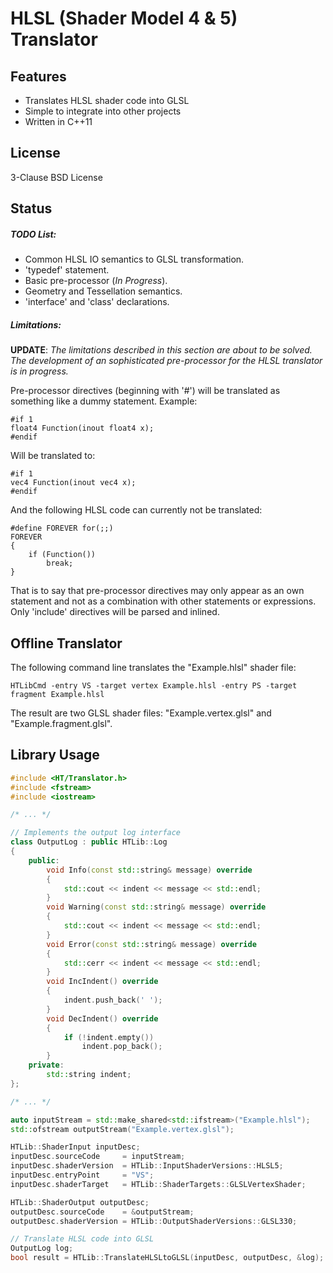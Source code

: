 # HLSL (Shader Model 4 & 5) Translator #

Features
--------

* Translates HLSL shader code into GLSL
* Simple to integrate into other projects
* Written in C++11

License
-------

3-Clause BSD License

Status
------

##### TODO List: #####
* Common HLSL IO semantics to GLSL transformation.
* 'typedef' statement.
* Basic pre-processor (*In Progress*).
* Geometry and Tessellation semantics.
* 'interface' and 'class' declarations.

##### Limitations: #####

**UPDATE**:
*The limitations described in this section are about to be solved.
The development of an sophisticated pre-processor for the HLSL translator is in progress.*

Pre-processor directives (beginning with '#') will be translated as something like a dummy statement. Example:
```
#if 1
float4 Function(inout float4 x);
#endif
```
Will be translated to:
```
#if 1
vec4 Function(inout vec4 x);
#endif
```
And the following HLSL code can currently not be translated:
```
#define FOREVER for(;;)
FOREVER
{
	if (Function())
		break;
}
```
That is to say that pre-processor directives may only appear as an own statement
and not as a combination with other statements or expressions.
Only 'include' directives will be parsed and inlined.

Offline Translator
------------------

The following command line translates the "Example.hlsl" shader file:

```
HTLibCmd -entry VS -target vertex Example.hlsl -entry PS -target fragment Example.hlsl
```

The result are two GLSL shader files: "Example.vertex.glsl" and "Example.fragment.glsl".

Library Usage
-------------

```cpp
#include <HT/Translator.h>
#include <fstream>
#include <iostream>

/* ... */

// Implements the output log interface
class OutputLog : public HTLib::Log
{
	public:
		void Info(const std::string& message) override
		{
			std::cout << indent << message << std::endl;
		}
		void Warning(const std::string& message) override
		{
			std::cout << indent << message << std::endl;
		}
		void Error(const std::string& message) override
		{
			std::cerr << indent << message << std::endl;
		}
		void IncIndent() override
		{
			indent.push_back(' ');
		}
		void DecIndent() override
		{
			if (!indent.empty())
				indent.pop_back();
		}
	private:
		std::string indent;
};

/* ... */

auto inputStream = std::make_shared<std::ifstream>("Example.hlsl");
std::ofstream outputStream("Example.vertex.glsl");

HTLib::ShaderInput inputDesc;
inputDesc.sourceCode     = inputStream;
inputDesc.shaderVersion  = HTLib::InputShaderVersions::HLSL5;
inputDesc.entryPoint     = "VS";
inputDesc.shaderTarget   = HTLib::ShaderTargets::GLSLVertexShader;

HTLib::ShaderOutput outputDesc;
outputDesc.sourceCode    = &outputStream;
outputDesc.shaderVersion = HTLib::OutputShaderVersions::GLSL330;

// Translate HLSL code into GLSL
OutputLog log;
bool result = HTLib::TranslateHLSLtoGLSL(inputDesc, outputDesc, &log);
```
